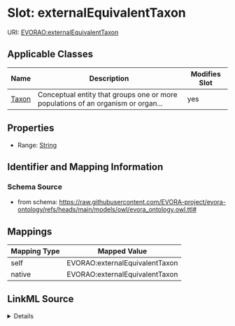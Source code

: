

# Slot: externalEquivalentTaxon



URI: [EVORAO:externalEquivalentTaxon](https://raw.githubusercontent.com/EVORA-project/evora-ontology/refs/heads/main/models/owl/evora_ontology.owl.ttl#externalEquivalentTaxon)



<!-- no inheritance hierarchy -->





## Applicable Classes

| Name | Description | Modifies Slot |
| --- | --- | --- |
| [Taxon](Taxon.md) | Conceptual entity that groups one or more populations of an organism or organ... |  yes  |







## Properties

* Range: [String](String.md)





## Identifier and Mapping Information







### Schema Source


* from schema: https://raw.githubusercontent.com/EVORA-project/evora-ontology/refs/heads/main/models/owl/evora_ontology.owl.ttl#




## Mappings

| Mapping Type | Mapped Value |
| ---  | ---  |
| self | EVORAO:externalEquivalentTaxon |
| native | EVORAO:externalEquivalentTaxon |




## LinkML Source

<details>
```yaml
name: externalEquivalentTaxon
from_schema: https://raw.githubusercontent.com/EVORA-project/evora-ontology/refs/heads/main/models/owl/evora_ontology.owl.ttl#
rank: 1000
alias: externalEquivalentTaxon
domain_of:
- Taxon
range: string

```
</details>